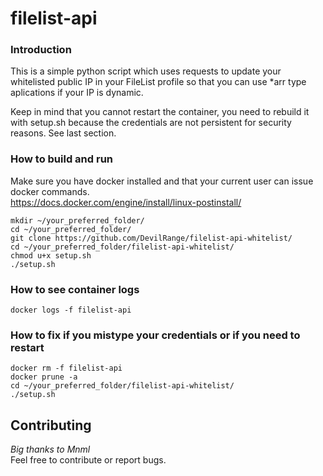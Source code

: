 # filelist-api

### Introduction

This is a simple python script which uses requests to update your whitelisted public IP in your FileList profile so that you can use *arr type aplications if your IP is dynamic.

Keep in mind that you cannot restart the container, you need to rebuild it with setup.sh because the credentials are not persistent for security reasons. See last section.

### How to build and run
Make sure you have docker installed and that your current user can issue docker commands.  
https://docs.docker.com/engine/install/linux-postinstall/

```shell
mkdir ~/your_preferred_folder/
cd ~/your_preferred_folder/
git clone https://github.com/DevilRange/filelist-api-whitelist/
cd ~/your_preferred_folder/filelist-api-whitelist/
chmod u+x setup.sh
./setup.sh
```

### How to see container logs

```shell
docker logs -f filelist-api
```

### How to fix if you mistype your credentials or if you need to restart

```shell
docker rm -f filelist-api
docker prune -a
cd ~/your_preferred_folder/filelist-api-whitelist/
./setup.sh
```

## Contributing
*Big thanks to Mnml*  
Feel free to contribute or report bugs.
